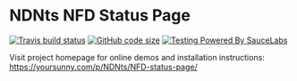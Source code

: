 # NDNts NFD Status Page

[![Travis build status](https://img.shields.io/travis/com/yoursunny/NDNts-NFD-status-page?style=flat&logo=Travis)](https://travis-ci.com/yoursunny/NDNts) [![GitHub code size](https://img.shields.io/github/languages/code-size/yoursunny/NDNts-NFD-status-page?style=flat&logo=GitHub)](https://github.com/yoursunny/NDNts/) [![Testing Powered By SauceLabs](https://img.shields.io/badge/browser%20testing-SauceLabs-E2231A?style=flat&logo=Sauce%20Labs)](https://saucelabs.com/)

Visit project homepage for online demos and installation instructions:
https://yoursunny.com/p/NDNts/NFD-status-page/
